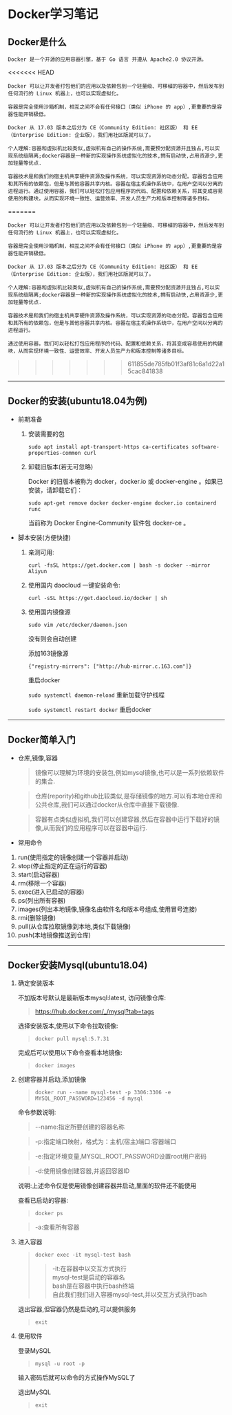 # Docker学习笔记

## Docker是什么

    Docker 是一个开源的应用容器引擎，基于 Go 语言 并遵从 Apache2.0 协议开源。
<<<<<<< HEAD

    Docker 可以让开发者打包他们的应用以及依赖包到一个轻量级、可移植的容器中，然后发布到任何流行的 Linux 机器上，也可以实现虚拟化。

    容器是完全使用沙箱机制，相互之间不会有任何接口（类似 iPhone 的 app）,更重要的是容器性能开销极低。

    Docker 从 17.03 版本之后分为 CE（Community Edition: 社区版） 和 EE（Enterprise Edition: 企业版），我们用社区版就可以了。

    个人理解:容器和虚拟机比较类似,虚拟机有自己的操作系统,需要预分配资源并且独占,可以实现系统级隔离;docker容器是一种新的实现操作系统虚拟化的技术,拥有启动快,占用资源少,更加轻量等优点.

    容器技术是和我们的宿主机共享硬件资源及操作系统，可以实现资源的动态分配。容器包含应用和其所有的依赖包，但是与其他容器共享内核。容器在宿主机操作系统中，在用户空间以分离的进程运行。通过使用容器，我们可以轻松打包应用程序的代码、配置和依赖关系，将其变成容易使用的构建块，从而实现环境一致性、运营效率、开发人员生产力和版本控制等诸多目标。
=======
    
    Docker 可以让开发者打包他们的应用以及依赖包到一个轻量级、可移植的容器中，然后发布到任何流行的 Linux 机器上，也可以实现虚拟化。
    
    容器是完全使用沙箱机制，相互之间不会有任何接口（类似 iPhone 的 app）,更重要的是容器性能开销极低。
    
    Docker 从 17.03 版本之后分为 CE（Community Edition: 社区版） 和 EE（Enterprise Edition: 企业版），我们用社区版就可以了。
    
    个人理解:容器和虚拟机比较类似,虚拟机有自己的操作系统,需要预分配资源并且独占,可以实现系统级隔离;docker容器是一种新的实现操作系统虚拟化的技术,拥有启动快,占用资源少,更加轻量等优点.
    
    容器技术是和我们的宿主机共享硬件资源及操作系统，可以实现资源的动态分配。容器包含应用和其所有的依赖包，但是与其他容器共享内核。容器在宿主机操作系统中，在用户空间以分离的进程运行。
    
    通过使用容器，我们可以轻松打包应用程序的代码、配置和依赖关系，将其变成容易使用的构建块，从而实现环境一致性、运营效率、开发人员生产力和版本控制等诸多目标。
>>>>>>> 611855de785fb01f3af81c6a1d22a15cac841838

---

## Docker的安装(ubuntu18.04为例)

+ 前期准备

    1. 安装需要的包

        `sudo apt install apt-transport-https ca-certificates software-properties-common curl`
    
    2. 卸载旧版本(若无可忽略)

        Docker 的旧版本被称为 docker，docker.io 或 docker-engine 。如果已安装，请卸载它们：

        `sudo apt-get remove docker docker-engine docker.io containerd runc`

        当前称为 Docker Engine-Community 软件包 docker-ce 。

+ 脚本安装(方便快捷)

    1. 亲测可用:

        `curl -fsSL https://get.docker.com | bash -s docker --mirror Aliyun`
    
    2. 使用国内 daocloud 一键安装命令:
    
         `curl -sSL https://get.daocloud.io/docker | sh`
         
    3. 使用国内镜像源
    
         `sudo vim /etc/docker/daemon.json` 
    
         没有则会自动创建
    
         添加163镜像源
    
         `{"registry-mirrors": ["http://hub-mirror.c.163.com"]}`
    
         重启docker
    
         `sudo systemctl daemon-reload` 重新加载守护线程
    
         `sudo systemctl restart docker` 重启docker
    
---
## Docker简单入门

+ 仓库,镜像,容器

    > 镜像可以理解为环境的安装包,例如mysql镜像,也可以是一系列依赖软件的集合.

    > 仓库(repority)和github比较类似,是存储镜像的地方.可以有本地仓库和公共仓库,我们可以通过docker从仓库中直接下载镜像.

    > 容器有点类似虚拟机,我们可以创建容器,然后在容器中运行下载好的镜像,从而我们的应用程序可以在容器中运行.

+ 常用命令

1. run(使用指定的镜像创建一个容器并启动)
2. stop(停止指定的正在运行的容器)
3. start(启动容器)
3. rm(移除一个容器)
4. exec(进入已启动的容器)
5. ps(列出所有容器)
6. images(列出本地镜像,镜像名由软件名和版本号组成,使用冒号连接)
7. rmi(删除镜像)
8. pull(从仓库拉取镜像到本地,类似下载镜像)
9. push(本地镜像推送到仓库)

---
## Docker安装Mysql(ubuntu18.04)

1. 确定安装版本

    不加版本号默认是最新版本mysql:latest,
    访问镜像仓库:
    > <https://hub.docker.com/_/mysql?tab=tags>

    选择安装版本,使用以下命令拉取镜像:
    > `docker pull mysql:5.7.31`

    完成后可以使用以下命令查看本地镜像:

    > `docker images`

2. 创建容器并启动,添加镜像
    
    > ```docker run --name mysql-test -p 3306:3306 -e MYSQL_ROOT_PASSWORD=123456 -d mysql```

    命令参数说明:
    > --name:指定所要创建的容器名称

    > -p:指定端口映射，格式为：主机(宿主)端口:容器端口

    > -e:指定环境变量,MYSQL_ROOT_PASSWORD设置root用户密码

    > -d:使用镜像创建容器,并返回容器ID

    说明:上述命令仅是使用镜像创建容器并启动,里面的软件还不能使用

    查看已启动的容器:
    > `docker ps`
   
    > -a:查看所有容器

3. 进入容器

    > `docker exec -it mysql-test bash`
    >> -it:在容器中以交互方式执行   
    >> mysql-test是启动的容器名     
    >> bash是在容器中执行bash终端       
    >> 自此我们我们进入容器mysql-test,并以交互方式执行bash
   
    退出容器,但容器仍然是启动的,可以提供服务

     > `exit`


4. 使用软件

    登录MySQL
    > `mysql -u root -p`

    输入密码后就可以命令的方式操作MySQL了

    退出MySQL
    > `exit`
